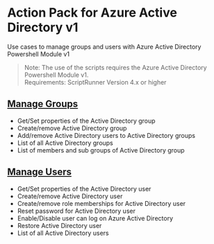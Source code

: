 # Action Pack for Azure Active Directory v1
Use cases to manage groups and users with Azure Active Directory Powershell Module v1
> Note: The use of the scripts requires the Azure Active Directory Powershell Module v1.<br>Requirements: ScriptRunner Version 4.x or higher

## [Manage Groups](./Groups)

+ Get/Set properties of the Active Directory group
+ Create/remove Active Directory group
+ Add/remove Active Directory users to Active Directory groups
+ List of all Active Directory groups
+ List of members and sub groups of Active Directory group

## [Manage Users](./users)

+ Get/Set properties of the Active Directory user
+ Create/remove Active Directory user
+ Create/remove role memberships for Active Directory user
+ Reset password for Active Directory user 
+ Enable/Disable user can log on Azure Active Directory
+ Restore Active Directory user
+ List of all Active Directory users